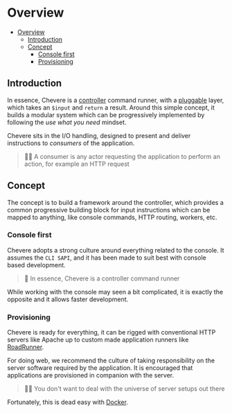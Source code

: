 # Overview

- [Overview](#overview)
  - [Introduction](#introduction)
  - [Concept](#concept)
    - [Console first](#console-first)
    - [Provisioning](#provisioning)

## Introduction

In essence, Chevere is a [controller](./../components/controllers.md) command runner, with a [pluggable](../components/plugin.md) layer, which takes an `$input` and `return` a result. Around this simple concept, it builds a modular system which can be progressively implemented by following the *use what you need* mindset.

Chevere sits in the I/O handling, designed to present and deliver instructions to *consumers* of the application.

> 🧔🏾 A consumer is any actor requesting the application to perform an action, for example an HTTP request

## Concept

The concept is to build a framework around the controller, which provides a common progressive building block for input instructions which can be mapped to anything, like console commands, HTTP routing, workers, etc.

### Console first

Chevere adopts a strong culture around everything related to the console. It assumes the `CLI SAPI`, and it has been made to suit best with console based development.

> 🤔 In essence, Chevere is a controller command runner

While working with the console may seen a bit complicated, it is exactly the opposite and it allows faster development.

### Provisioning

Chevere is ready for everything, it can be rigged with conventional HTTP servers like Apache up to custom made application runners like [RoadRunner](https://roadrunner.dev/).

For doing web, we recommend the culture of taking responsibility on the server software required by the application. It is encouraged that applications are provisioned in companion with the server.

> 👴🏾 You don't want to deal with the universe of server setups out there

Fortunately, this is dead easy with [Docker](https://www.docker.com/).